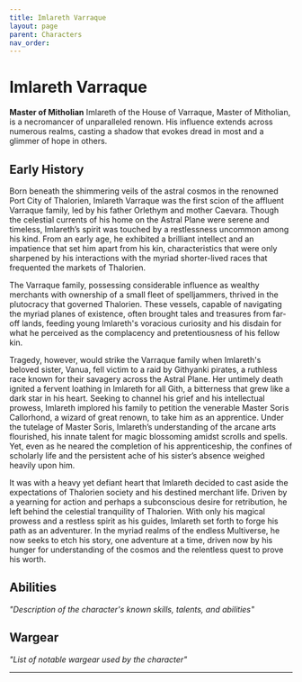 ```yaml
---
title: Imlareth Varraque
layout: page
parent: Characters
nav_order: 
---
```

# Imlareth Varraque
**Master of Mitholian**
Imlareth of the House of Varraque, Master of Mitholian, is a necromancer of unparalleled renown. His influence extends across numerous realms, casting a shadow that evokes dread in most and a glimmer of hope in others.

## Early History
Born beneath the shimmering veils of the astral cosmos in the renowned Port City of Thalorien, Imlareth Varraque was the first scion of the affluent Varraque family, led by his father Orlethym and mother Caevara. Though the celestial currents of his home on the Astral Plane were serene and timeless, Imlareth’s spirit was touched by a restlessness uncommon among his kind. From an early age, he exhibited a brilliant intellect and an impatience that set him apart from his kin, characteristics that were only sharpened by his interactions with the myriad shorter-lived races that frequented the markets of Thalorien.

The Varraque family, possessing considerable influence as wealthy merchants with ownership of a small fleet of spelljammers, thrived in the plutocracy that governed Thalorien. These vessels, capable of navigating the myriad planes of existence, often brought tales and treasures from far-off lands, feeding young Imlareth's voracious curiosity and his disdain for what he perceived as the complacency and pretentiousness of his fellow kin.

Tragedy, however, would strike the Varraque family when Imlareth's beloved sister, Vanua, fell victim to a raid by Githyanki pirates, a ruthless race known for their savagery across the Astral Plane. Her untimely death ignited a fervent loathing in Imlareth for all Gith, a bitterness that grew like a dark star in his heart. Seeking to channel his grief and his intellectual prowess, Imlareth implored his family to petition the venerable Master Soris Callorhond, a wizard of great renown, to take him as an apprentice. Under the tutelage of Master Soris, Imlareth’s understanding of the arcane arts flourished, his innate talent for magic blossoming amidst scrolls and spells. Yet, even as he neared the completion of his apprenticeship, the confines of scholarly life and the persistent ache of his sister’s absence weighed heavily upon him.

It was with a heavy yet defiant heart that Imlareth decided to cast aside the expectations of Thalorien society and his destined merchant life. Driven by a yearning for action and perhaps a subconscious desire for retribution, he left behind the celestial tranquility of Thalorien. With only his magical prowess and a restless spirit as his guides, Imlareth set forth to forge his path as an adventurer. In the myriad realms of the endless Multiverse, he now seeks to etch his story, one adventure at a time, driven now by his hunger for understanding of the cosmos and the relentless quest to prove his worth.

## Abilities
*"Description of the character's known skills, talents, and abilities"*

## Wargear
*"List of notable wargear used by the character"*

----
